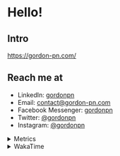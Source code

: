 # Hello!

## Intro

<https://gordon-pn.com/>

## Reach me at

- LinkedIn: [gordonpn](https://www.linkedin.com/in/gordonpn/)
- Email: [contact@gordon-pn.com](mailto:contact@gordon-pn.com)
- Facebook Messenger: [gordonpn](https://www.messenger.com/t/Gordonpn)
- Twitter: [@gordonpn](https://twitter.com/Gordonpn)
- Instagram: [@gordonpn](https://www.instagram.com/gordonpn/)

<details>
  <summary>Metrics</summary>

  <img align="center" src="https://github.com/gordonpn/gordonpn/blob/master/github-metrics.svg" alt="GitHub Metrics">

</details>

<details>
  <summary>WakaTime</summary>

  <!--START_SECTION:waka-->
📊 **This Week I Spent My Time On** 

```text
💬 Programming Languages: 
Java                     8 hrs 45 mins       ██████████████░░░░░░░░░░░   56.90 % 
Brazil Dependency Config 4 hrs 1 min         ███████░░░░░░░░░░░░░░░░░░   26.17 % 
XML                      1 hr 33 mins        ███░░░░░░░░░░░░░░░░░░░░░░   10.16 % 
Makefile                 24 mins             █░░░░░░░░░░░░░░░░░░░░░░░░   02.70 % 
Prettier File            15 mins             ░░░░░░░░░░░░░░░░░░░░░░░░░   01.64 % 

🔥 Editors: 
IntelliJ IDEA            15 hrs 23 mins      █████████████████████████   100.00 % 
```


 Last Updated on 29/01/2025 10:22:53 UTC
<!--END_SECTION:waka-->
</details>
